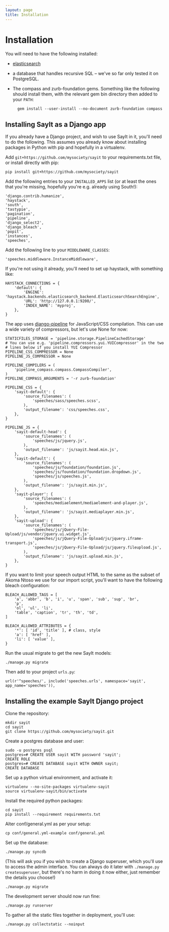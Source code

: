```yaml
---
layout: page
title: Installation
---
```


Installation
============

You will need to have the following installed:

* [elasticsearch](http://elasticsearch.org/)

* a database that handles recursive SQL – we've so far only tested it on
  PostgreSQL.

* The compass and zurb-foundation gems. Something like the following should
  install them, with the relevant gem bin directory then added to your `PATH`:

        gem install --user-install --no-document zurb-foundation compass

Installing SayIt as a Django app
--------------------------------

If you already have a Django project, and wish to use SayIt in it, you'll need
to do the following. This assumes you already know about installing packages in
Python with pip and hopefully in a virtualenv.

Add `git+https://github.com/mysociety/sayit` to your requirements.txt file, or
install directly with pip:

    pip install git+https://github.com/mysociety/sayit

Add the following entries to your `INSTALLED_APPS` list (or at least the ones
that you're missing, hopefully you're e.g. already using South!):

    'django.contrib.humanize',
    'haystack',
    'south',
    'tastypie',
    'pagination',
    'pipeline',
    'django_select2',
    'django_bleach',
    'popit',
    'instances',
    'speeches',

Add the following line to your `MIDDLEWARE_CLASSES`:

    'speeches.middleware.InstanceMiddleware',

If you're not using it already, you'll need to set up haystack, with something
like:

    HAYSTACK_CONNECTIONS = {
        'default': {
            'ENGINE': 'haystack.backends.elasticsearch_backend.ElasticsearchSearchEngine',
            'URL': 'http://127.0.0.1:9200/',
            'INDEX_NAME': 'myproj',
        },
    }

The app uses [django-pipeline](http://django-pipeline.readthedocs.org/) for
JavaScript/CSS compilation. This can use a wide variety of compressors, but
let's use None for now:

    STATICFILES_STORAGE = 'pipeline.storage.PipelineCachedStorage'
    # You can use e.g. 'pipeline.compressors.yui.YUICompressor' in the two
    # lines below if you install YUI Compressor
    PIPELINE_CSS_COMPRESSOR = None
    PIPELINE_JS_COMPRESSOR = None

    PIPELINE_COMPILERS = (
        'pipeline_compass.compass.CompassCompiler',
    )
    PIPELINE_COMPASS_ARGUMENTS = '-r zurb-foundation'

    PIPELINE_CSS = {
        'sayit-default': {
            'source_filenames': (
                'speeches/sass/speeches.scss',
            ),
            'output_filename': 'css/speeches.css',
        },
    }

    PIPELINE_JS = {
        'sayit-default-head': {
            'source_filenames': (
                'speeches/js/jquery.js',
            ),
            'output_filename': 'js/sayit.head.min.js',
        },
        'sayit-default': {
            'source_filenames': (
                'speeches/js/foundation/foundation.js',
                'speeches/js/foundation/foundation.dropdown.js',
                'speeches/js/speeches.js',
            ),
            'output_filename': 'js/sayit.min.js',
        },
        'sayit-player': {
            'source_filenames': (
                'speeches/mediaelement/mediaelement-and-player.js',
            ),
            'output_filename': 'js/sayit.mediaplayer.min.js',
        },
        'sayit-upload': {
            'source_filenames': (
                'speeches/js/jQuery-File-Upload/js/vendor/jquery.ui.widget.js',
                'speeches/js/jQuery-File-Upload/js/jquery.iframe-transport.js',
                'speeches/js/jQuery-File-Upload/js/jquery.fileupload.js',
            ),
            'output_filename': 'js/sayit.upload.min.js',
        },
    }

If you want to limit your speech output HTML to the same as the subset of Akoma
Ntoso we use for our import script, you'll want to have the following bleach
configuration:

    BLEACH_ALLOWED_TAGS = [
        'a', 'abbr', 'b', 'i', 'u', 'span', 'sub', 'sup', 'br',
        'p',
        'ol', 'ul', 'li',
        'table', 'caption', 'tr', 'th', 'td',
    ]

    BLEACH_ALLOWED_ATTRIBUTES = {
        '*': [ 'id', 'title' ], # class, style
        'a': [ 'href' ],
        'li': [ 'value' ],
    }

Run the usual migrate to get the new SayIt models:

    ./manage.py migrate

Then add to your project `urls.py`:

    url(r'^speeches/', include('speeches.urls', namespace='sayit', app_name='speeches')),

Installing the example SayIt Django project
-------------------------------------------

Clone the repository:

    mkdir sayit
    cd sayit
    git clone https://github.com/mysociety/sayit.git

Create a postgres database and user:

    sudo -u postgres psql
    postgres=# CREATE USER sayit WITH password 'sayit';
    CREATE ROLE
    postgres=# CREATE DATABASE sayit WITH OWNER sayit;
    CREATE DATABASE

Set up a python virtual environment, and activate it:

    virtualenv --no-site-packages virtualenv-sayit
    source virtualenv-sayit/bin/activate

Install the required python packages:

    cd sayit
    pip install --requirement requirements.txt

Alter conf/general.yml as per your setup:

    cp conf/general.yml-example conf/general.yml

Set up the database:

    ./manage.py syncdb

(This will ask you if you wish to create a Django superuser, which you'll use to
access the admin interface. You can always do it later with `./manage.py
createsuperuser`, but there's no harm in doing it now either, just remember the
details you choose!)

    ./manage.py migrate

The development server should now run fine:

    ./manage.py runserver

To gather all the static files together in deployment, you'll use:

    ./manage.py collectstatic --noinput

